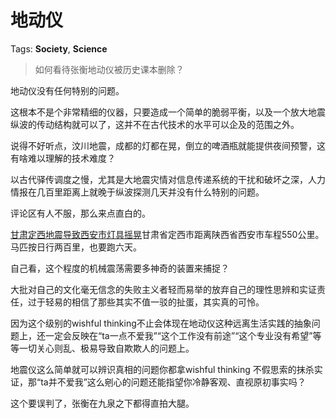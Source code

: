 # 地动仪

Tags: **Society**, **Science**

> 如何看待张衡地动仪被历史课本删除？



地动仪没有任何特别的问题。

这根本不是个非常精细的仪器，只要造成一个简单的脆弱平衡，以及一个放大地震纵波的传动结构就可以了，这并不在古代技术的水平可以企及的范围之外。

说得不好听点，汶川地震，成都的灯都在晃，倒立的啤酒瓶就能提供夜间预警，这有啥难以理解的技术难度？

以古代驿传调度之慢，尤其是大地震灾情对信息传递系统的干扰和破坏之深，人力情报在几百里距离上就晚于纵波探测几天并没有什么特别的问题。

评论区有人不服，那么来点直白的。

[甘肃定西地震导致西安市灯具摇晃](https://link.zhihu.com/?target=http%3A//3g.tv.sohu.com/v58490291.shtml%3Fchanneled%3D1211020100%26aid%3D5626161)甘肃省定西市距离陕西省西安市车程550公里。马匹按日行两百里，也要跑六天。

自己看，这个程度的机械震荡需要多神奇的装置来捕捉？

大批对自己的文化毫无信念的失败主义者轻而易举的放弃自己的理性思辨和实证责任，过于轻易的相信了那些其实不值一驳的扯蛋，其实真的可怜。

因为这个级别的wishful thinking不止会体现在地动仪这种远离生活实践的抽象问题上，还一定会反映在“ta一点不爱我”“这个工作没有前途”“这个专业没有希望”等等一切关心则乱、极易导致自欺欺人的问题上。

地震仪这么简单就可以辨识真相的问题你都拿wishful thinking 不假思索的抹杀实证，那“ta并不爱我”这么剜心的问题还能指望你冷静客观、直视原初事实吗？

这个要误判了，张衡在九泉之下都得直拍大腿。



